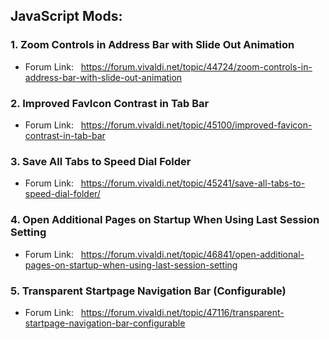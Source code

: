 ## JavaScript Mods:

### 1. Zoom Controls in Address Bar with Slide Out Animation

- Forum Link: &nbsp; https://forum.vivaldi.net/topic/44724/zoom-controls-in-address-bar-with-slide-out-animation

### 2. Improved FavIcon Contrast in Tab Bar

- Forum Link: &nbsp; https://forum.vivaldi.net/topic/45100/improved-favicon-contrast-in-tab-bar

### 3. Save All Tabs to Speed Dial Folder

- Forum Link: &nbsp; https://forum.vivaldi.net/topic/45241/save-all-tabs-to-speed-dial-folder/

### 4. Open Additional Pages on Startup When Using Last Session Setting

- Forum Link: &nbsp; https://forum.vivaldi.net/topic/46841/open-additional-pages-on-startup-when-using-last-session-setting

### 5. Transparent Startpage Navigation Bar (Configurable)

- Forum Link: &nbsp; https://forum.vivaldi.net/topic/47116/transparent-startpage-navigation-bar-configurable
